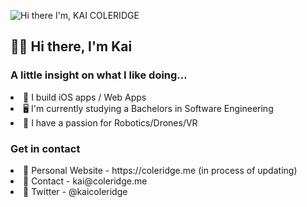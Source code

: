 ![Hi there I'm, KAI COLERIDGE](https://user-images.githubusercontent.com/51129378/155043198-fc2082b8-db1c-447c-928f-ba94347155b3.png)

<h2>👋🏻 Hi there, I'm Kai </h2>
<h3>A little insight on what I like doing...</h3>

<li> 📱 I build iOS apps / Web Apps</li>
<li> 🖥️ I'm currently studying a Bachelors in Software Engineering</li>
<li> 🤖 I have a passion for Robotics/Drones/VR </li>


<h3>Get in contact</h3>
<li>🔗 Personal Website - https://coleridge.me (in process of updating)</li>
<li>📧 Contact - kai@coleridge.me</li>
<li>🐤 Twitter - @kaicoleridge</li>
